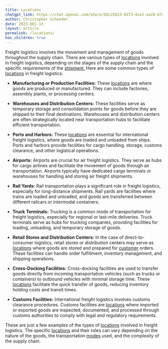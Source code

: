 ```yaml
---
title: Locations
chatgpt_link: https://chat.openai.com/share/58c25823-8373-4ce2-aa28-67a3f58f8dac
author: Christopher Schoeder
date: 2023-DEC-13
layout: article
permalink: /locations/
has_children: true
---
```


Freight logistics involves the movement and management of goods throughout the supply chain. There are various types of <a href="/locations/">locations</a> involved in freight logistics, depending on the stages of the supply chain and the specific requirements of the <a href="/glossery/shipments">shipment.</a> Here are some common types of <a href="/locations/">locations</a> in freight logistics:

- **Manufacturing or Production Facilities:** These <a href="/locations/">locations</a> are where goods are produced or manufactured. They can include factories, assembly plants, or processing centers.

- **Warehouses and Distribution Centers:** These facilities serve as temporary storage and consolidation points for goods before they are shipped to their final destinations. Warehouses and distribution centers are often strategically located near transportation hubs to facilitate efficient transportation.

- **Ports and Harbors:** These <a href="/locations/">locations</a> are essential for international freight logistics, where goods are loaded and unloaded from ships. Ports and harbors provide facilities for cargo handling, storage, customs clearance, and other logistical operations.

- **Airports:** Airports are crucial for air freight logistics. They serve as hubs for cargo airlines and facilitate the movement of goods through air transportation. Airports typically have dedicated cargo terminals or warehouses for handling and storing air freight shipments.

- **Rail Yards:** Rail transportation plays a significant role in freight logistics, especially for long-distance shipments. Rail yards are facilities where trains are loaded and unloaded, and goods are transferred between different railcars or intermodal containers.

- **Truck Terminals:** Trucking is a common mode of transportation for freight logistics, especially for regional or last-mile deliveries. Truck terminals serve as hubs for trucking companies, providing facilities for loading, unloading, and temporary storage of goods.

- **Retail Stores and Distribution Centers:** In the case of direct-to-consumer logistics, retail stores or distribution centers may serve as <a href="/locations/">locations</a> where goods are stored and prepared for <a href="/parties/customers">customer</a> orders. These facilities can handle order fulfillment, inventory management, and shipping operations.

- **Cross-Docking Facilities:** Cross-docking facilities are used to transfer goods directly from incoming transportation vehicles (such as trucks or containers) to outbound vehicles with minimal storage time. These <a href="/locations/">locations</a> facilitate the quick transfer of goods, reducing inventory holding costs and transit times.

- **Customs Facilities:** International freight logistics involves customs clearance procedures. Customs facilities are <a href="/locations/">locations</a> where imported or exported goods are inspected, documented, and processed through customs authorities to comply with legal and regulatory requirements.

These are just a few examples of the types of <a href="/locations/">locations</a> involved in freight logistics. The specific <a href="/locations/">locations</a> and their roles can vary depending on the nature of the goods, the transportation <a href="/modes/">modes</a> used, and the complexity of the supply chain.
